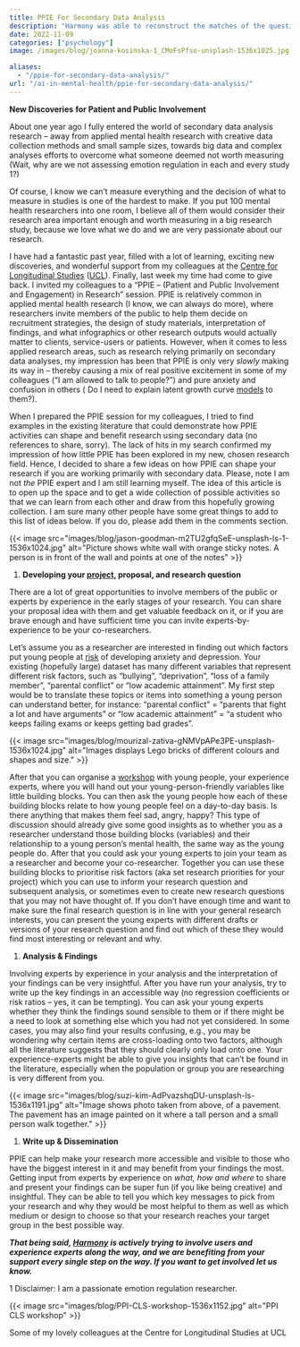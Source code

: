 ```yaml
---
title: PPIE For Secondary Data Analysis
description: "Harmony was able to reconstruct the matches of the questionnaire harmonisation tool developed by McElroy et al in 2020 with the following AUC scores: chil..."
date: 2022-11-09
categories: ["psychology"]
image: /images/blog/joanna-kosinska-1_CMoFsPfso-unsplash-1536x1025.jpg

aliases:
  - "/ppie-for-secondary-data-analysis/"
url: "/ai-in-mental-health/ppie-for-secondary-data-analysis/"
---
```


**New Discoveries** **for Patient and Public Involvement**

About one year ago I fully entered the world of secondary data analysis research – away from applied mental health research with creative data collection methods and small sample sizes, towards big data and complex analyses efforts to overcome what someone deemed not worth measuring (Wait, why are we not assessing emotion regulation in each and every study 1?) 

Of course, I know we can’t measure everything and the decision of what to measure in studies is one of the hardest to make. If you put 100 mental health researchers into one room, I believe all of them would consider their research area important enough and worth measuring in a big research study, because we love what we do and we are very passionate about our research. 

I have had a fantastic past year, filled with a lot of learning, exciting new discoveries, and wonderful support from my colleagues at the [Centre for Longitudinal Studies](https://cls.ucl.ac.uk/about/) ([UCL](https://ucl.ac.uk)). Finally, last week my time had come to give back. I invited my colleagues to a “PPIE – (Patient and Public Involvement and Engagement) in Research” session. PPIE is relatively common in applied mental health research (I know, we can always do more), where researchers invite members of the public to help them decide on recruitment strategies, the design of study materials, interpretation of findings, and what infographics or other research outputs would actually matter to clients, service-users or patients. However, when it comes to less applied research areas, such as research relying primarily on secondary data analyses, my impression has been that PPIE is only very *slowly* making its way in – thereby causing a mix of real positive excitement in some of my colleagues (“I am allowed to talk to people?”) and pure anxiety and confusion in others ( Do I need to explain latent growth curve [models](https://harmonydata.ac.uk/semantic-text-matching-with-deep-learning-transformer-models) to them?).

When I prepared the PPIE session for my colleagues, I tried to find examples in the existing literature that could demonstrate how PPIE activities can shape and benefit research using secondary data (no references to share, sorry). The lack of hits in my search confirmed my impression of how little PPIE has been explored in my new, chosen research field. Hence, I decided to share a few ideas on how PPIE can shape your research if you are working primarily with secondary data. Please, note I am not *the* PPIE expert and I am still learning myself. The idea of this article is to open up the space and to get a wide collection of possible activities so that we can learn from each other and draw from this hopefully growing collection. I am sure many other people have some great things to add to this list of ideas below. If you do, please add them in the comments section.

{{< image src="images/blog/jason-goodman-m2TU2gfqSeE-unsplash-ls-1-1536x1024.jpg" alt="Picture shows white wall with orange sticky notes. A person is in front of the wall and points at one of the notes" >}}


1. **Developing your [project](https://fastdatascience.com/starting-a-data-science-project), proposal, and research question**

There are a lot of great opportunities to involve members of the public or experts by experience in the early stages of your research. You can share your proposal idea with them and get valuable feedback on it, or if you are brave enough and have sufficient time you can invite experts-by-experience to be your co-researchers. 

Let’s assume you as a researcher are interested in finding out which factors put young people at [risk](https://fastdatascience.com/how-can-we-assess-the-risk-of-a-clinical-trial-using-ai) of developing anxiety and depression. Your existing (hopefully large) dataset has many different variables that represent different risk factors, such as “bullying”, “deprivation”, “loss of a family member”, “parental conflict” or “low academic attainment”. My first step would be to translate these topics or items into something a young person can understand better, for instance: “parental conflict” = “parents that fight a lot and have arguments” or “low academic attainment” = “a student who keeps failing exams or keeps getting bad grades”. 

{{< image src="images/blog/mourizal-zativa-gNMVpAPe3PE-unsplash-1536x1024.jpg" alt="Images displays Lego bricks of different colours and shapes and size." >}}


After that you can organise a [workshop](https://harmonydata.ac.uk/harmony-tidal-workshop) with young people, your experience experts, where you will hand out your young-person-friendly variables like little building blocks. You can then ask the young people how each of these building blocks relate to how young people feel on a day-to-day basis. Is there anything that makes them feel sad, angry, happy? This type of discussion should already give some good insights as to whether you as a researcher understand those building blocks (variables) and their relationship to a young person’s mental health, the same way as the young people do. After that you could ask your young experts to join your team as a researcher and become your co-researcher. Together you can use these building blocks to prioritise risk factors (aka set research priorities for your project) which you can use to inform your research question and subsequent analysis, or sometimes even to create new research questions that you may not have thought of. If you don’t have enough time and want to make sure the final research question is in line with your general research interests, you can present the young experts with different drafts or versions of your research question and find out which of these they would find most interesting or relevant and why. 

1. **Analysis & Findings**

Involving experts by experience in your analysis and the interpretation of your findings can be very insightful. After you have run your analysis, try to write up the key findings in an accessible way (no regression coefficients or risk ratios – yes, it can be tempting). You can ask your young experts whether they think the findings sound sensible to them or if there might be a need to look at something else which you had not yet considered. In some cases, you may also find your results confusing, e.g., you may be wondering why certain items are cross-loading onto two factors, although all the literature suggests that they should clearly only load onto one. Your experience-experts might be able to give you insights that can’t be found in the literature, especially when the population or group you are researching is very different from you. 

{{< image src="images/blog/suzi-kim-AdPvazshqDU-unsplash-ls-1536x1191.jpg" alt="Image shows photo taken from above, of a pavement. The pavement has an image painted on it where a tall person and a small person walk together." >}}


1. **Write up & Dissemination**

PPIE can help make your research more accessible and visible to those who have the biggest interest in it and may benefit from your findings the most. Getting input from experts by experience on *what, how and where* to share and present your findings can be super fun (if you like being creative) and insightful. They can be able to tell you which key messages to pick from your research and why they would be most helpful to them as well as which medium or design to choose so that your research reaches your target group in the best possible way. 

***That being said, [Harmony](https://harmonydata.ac.uk/) is actively trying to involve users and experience experts along the way, and we are benefiting from your support every single step on the way. If you want to get involved let us know.*** 

1 Disclaimer: I am a passionate emotion regulation researcher.

{{< image src="images/blog/PPI-CLS-workshop-1536x1152.jpg" alt="PPI CLS workshop" >}}

Some of my lovely colleagues at the Centre for Longitudinal Studies at UCL
